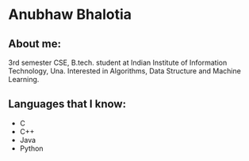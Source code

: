 #  Anubhaw Bhalotia

## About me:

3rd semester CSE, B.tech. student at Indian Institute of Information Technology, Una. Interested in Algorithms, Data Structure and Machine Learning.


## Languages that I know:

- C
- C++
- Java
- Python



